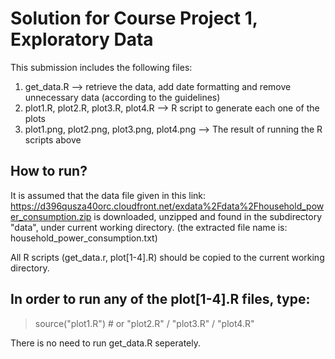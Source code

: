 # Solution for Course Project 1, Exploratory Data

This submission includes the following files:
<ol>
<li>get_data.R --> retrieve the data, add date formatting and remove unnecessary data (according to the guidelines) </li>
<li>plot1.R, plot2.R, plot3.R, plot4.R --> R script to generate each one of the plots</li>
<li>plot1.png, plot2.png, plot3.png, plot4.png --> The result of running the R scripts above </li>
</ol>

## How to run?
It is assumed that the data file given in this link: 
https://d396qusza40orc.cloudfront.net/exdata%2Fdata%2Fhousehold_power_consumption.zip
is downloaded, unzipped and found in the subdirectory "data", under current working directory.
(the extracted file name is: household_power_consumption.txt)

All R scripts (get_data.r, plot[1-4].R) should be copied to the current working directory.

## In order to run any of the plot[1-4].R files, type:
> source("plot1.R") # or "plot2.R" / "plot3.R" / "plot4.R"

There is no need to run get_data.R seperately.




